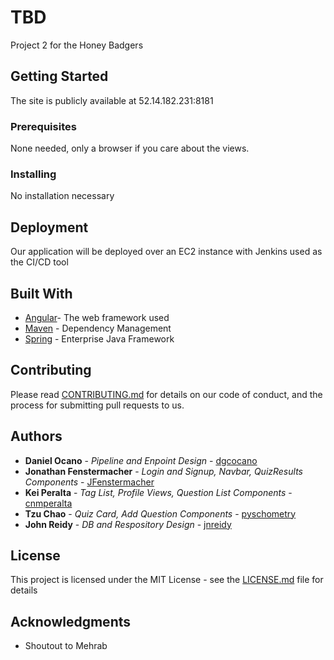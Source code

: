 # TBD

Project 2 for the Honey Badgers

## Getting Started

The site is publicly available at 52.14.182.231:8181

### Prerequisites

None needed, only a browser if you care about the views.

### Installing

No installation necessary

## Deployment

Our application will be deployed over an EC2 instance with Jenkins used as the CI/CD tool

## Built With

* [Angular](http://www.anguler.io)- The web framework used
* [Maven](https://maven.apache.org/) - Dependency Management
* [Spring](https://spring.io/) - Enterprise Java Framework

## Contributing

Please read [CONTRIBUTING.md](https://google.com) for details on our code of conduct, and the process for submitting pull requests to us.


## Authors

* **Daniel Ocano** - *Pipeline and Enpoint Design* - [dgcocano](https://github.com/dgcocano)
* **Jonathan Fenstermacher** - *Login and Signup, Navbar, QuizResults Components* - [JFenstermacher](https://github.com/JFenstermacher)
* **Kei Peralta** - *Tag List, Profile Views, Question List Components* - [cnmperalta](https://github.com/cnmperalta)
* **Tzu Chao** - *Quiz Card, Add Question Components* - [pyschometry](https://github.com/psychometry)
* **John Reidy** - *DB and Respository Design* - [jnreidy](https://github.com/jnreidy)

## License

This project is licensed under the MIT License - see the [LICENSE.md](LICENSE.md) file for details

## Acknowledgments

* Shoutout to Mehrab
